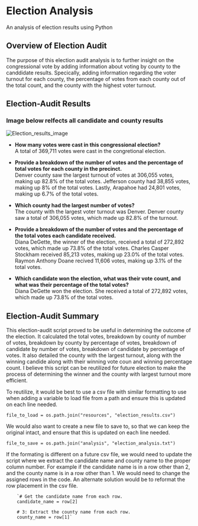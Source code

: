 # Election Analysis 
An analysis of election results using Python
## Overview of Election Audit
The purpose of this election audit analysis is to further insight on the congressional vote by adding information about voting by county to the canddidate results. Specically, adding information regarding the voter turnout for each county, the percentage of votes from each county out of the total count, and the county with the highest voter turnout.
## Election-Audit Results

### Image below relfects all candidate and county results  
![Election_results_image](https://user-images.githubusercontent.com/110419577/192631471-46f0001d-9a59-46f2-8769-92cc11b6230c.png)


* **How many votes were cast in this congressional election?**   
A total of 369,711 votes were cast in the congretional election. 

* **Provide a breakdown of the number of votes and the percentage of total votes for each county in the precinct.**  
Denver county saw the largest turnout of votes at 306,055 votes, making up 82.8% of the total votes. Jefferson county had 38,855 votes, making up 8% of the total votes. Lastly, Arapahoe had 24,801 votes, making up 6.7% of the total votes.
* **Which county had the largest number of votes?**  
The county with the largest voter turnout was Denver. Denver county saw a total of 306,055 votes, which made up 82.8% of the turnout.
* **Provide a breakdown of the number of votes and the percentage of the total votes each candidate received.**  
Diana DeGette, the winner of the election, received a total of 272,892 votes, which made up 73.8% of the total votes. Charles Casper Stockham received 85,213 votes, making up 23.0% of the total votes. Raymon Anthony Doane recived 11,606 votes, making up 3.1% of the total votes.
* **Which candidate won the election, what was their vote count, and what was their percentage of the total votes?**  
Diana DeGette won the election. She received a total of 272,892 votes, which made up 73.8% of the total votes.
## Election-Audit Summary
This election-audit script proved to be useful in determining the outcome of the election. It calculated the total votes, breakdown by county of number of votes, breakdown by county by percentage of votes, breakdown of candidate by number of votes, breakdown of candidate by percentage of votes. It also detailed the county with the largest turnout, along with the winning candide along with their winning vote coun and winning percentage count. I believe this script can be reutilized for future election to make the process of determining the winner and the county with largest turnout more efficient.

To reutilize, it would be best to use a csv file with similar formatting to use when adding a variable to load file from a path and ensure this is updated on each line needed. 

`file_to_load = os.path.join("resources", "election_results.csv")`

We would also want to create a new file to save to, so that we can keep the original intact, and ensure that this is updated on each line needed. 

`file_to_save = os.path.join("analysis", "election_analysis.txt")`

If the formating is different on a future csv file, we would need to update the script where we extract the candidate name and county name to the proper column number. For example if the candidate name is in a row other than 2, and the county name is in a row other than 1. We would need to change the assigned rows in the code. An alternate solution would be to reformat the row placement in the csv file. 

        `# Get the candidate name from each row.
        candidate_name = row[2]

        # 3: Extract the county name from each row.
        county_name = row[1]`
